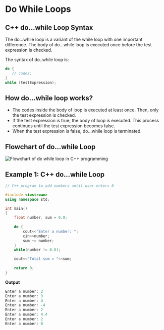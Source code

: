 # Do While Loops

## C++ do...while Loop Syntax

The do...while loop is a variant of the while loop with one important difference. The body of do...while loop is executed once before the test expression is checked.

The syntax of do..while loop is:

```cpp
do {
   // codes;
}
while (testExpression);
```

## How do...while loop works?

* The codes inside the body of loop is executed at least once. Then, only the test expression is checked.
* If the test expression is true, the body of loop is executed. This process continues until the test expression becomes false.
* When the test expression is false, do...while loop is terminated.

## Flowchart of do...while Loop

![Flowchart of do while loop in C++ programming](https://cdn.programiz.com/sites/tutorial2program/files/do-while-loop.jpg)

## Example 1: C++ do...while Loop

```cpp
// C++ program to add numbers until user enters 0

#include <iostream>
using namespace std;

int main() 
{
    float number, sum = 0.0;
    
    do {
        cout<<"Enter a number: ";
        cin>>number;
        sum += number;
    }
    while(number != 0.0);

    cout<<"Total sum = "<<sum;
    
    return 0;
}
```

**Output**

```cpp
Enter a number: 2
Enter a number: 3
Enter a number: 4
Enter a number: -4
Enter a number: 2
Enter a number: 4.4
Enter a number: 2
Enter a number: 0
```

